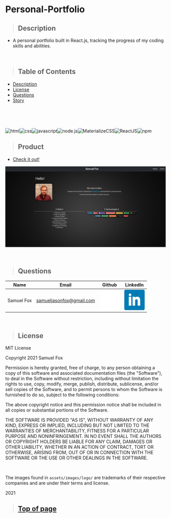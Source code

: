 
# Personal-Portfolio

>## Description 

* A personal portfolio built in React.js, tracking the progress of my coding skills and abilities.


<br>

>## Table of Contents

* [Description](#Description)
* [License](#License)
* [Questions](#Questions)
* [Story](#Story)
<br>


<br>


<br>

![html](https://img.shields.io/badge/-HTML5-blue?logo=html5)![css](https://img.shields.io/badge/-CSS3-red?logo=css3)![javascript](https://img.shields.io/badge/-JavaScript-F7DF1E?logo=javascript&logoColor=black)![node.js](https://img.shields.io/badge/-node.js-339933?logo=node.js&logoColor=white)![MaterializeCSS](https://img.shields.io/badge/-MaterializeCSS-FF7F7F?logo=Material%20Design&logoColor=white)![ReactJS](https://img.shields.io/badge/-ReactJS-000000?logo=React&logoColor=61DAFB)![npm](https://img.shields.io/badge/-npm-CB3837?logo=NPM)


>## Product

* [Check it out!](https://sjf-react-profile.herokuapp.com/) 

![Screenshot](./src/images/screenshot.png)

<br>


>## Questions

| Name | Email  | Github  | LinkedIn |
| :--: | :----: | :-----: | :------: |
| Samuel Fox | samueljasonfox@gmail.com | [![Github](./public/logo/github/GitHub-Mark-Light-64px.png)](https://github.com/samuelfox1) | [![LinkedIn](./public/logo/linkedin/linkedin.png)](https://www.linkedin.com/in/samuel-fox-tacoma) |

<br>

>## License

MIT License

Copyright 2021 Samuel Fox

Permission is hereby granted, free of charge, to any person obtaining a copy of this software and associated documentation files (the "Software"), to deal in the Software without restriction, including without limitation the rights to use, copy, modify, merge, publish, distribute, sublicense, and/or sell copies of the Software, and to permit persons to whom the Software is furnished to do so, subject to the following conditions:

The above copyright notice and this permission notice shall be included in all copies or substantial portions of the Software.

THE SOFTWARE IS PROVIDED "AS IS", WITHOUT WARRANTY OF ANY KIND, EXPRESS OR IMPLIED, INCLUDING BUT NOT LIMITED TO THE WARRANTIES OF MERCHANTABILITY, FITNESS FOR A PARTICULAR PURPOSE AND NONINFRINGEMENT. IN NO EVENT SHALL THE AUTHORS OR COPYRIGHT HOLDERS BE LIABLE FOR ANY CLAIM, DAMAGES OR OTHER LIABILITY, WHETHER IN AN ACTION OF CONTRACT, TORT OR OTHERWISE, ARISING FROM, OUT OF OR IN CONNECTION WITH THE SOFTWARE OR THE USE OR OTHER DEALINGS IN THE SOFTWARE.

<br>

The images found in `assets/images/logo/` are trademarks of their respective companies and are under their terms and license.
<br>

2021
<br>

>## [Top of page](#README-Generator)
